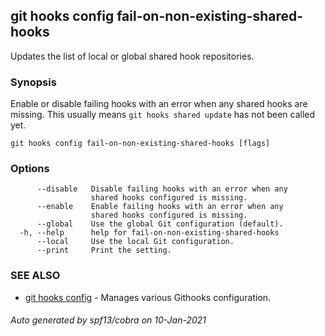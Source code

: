 ## git hooks config fail-on-non-existing-shared-hooks

Updates the list of local or global shared hook repositories.

### Synopsis

Enable or disable failing hooks with an error when any
shared hooks are missing. This usually means `git hooks shared update`
has not been called yet.

```
git hooks config fail-on-non-existing-shared-hooks [flags]
```

### Options

```
      --disable   Disable failing hooks with an error when any
                  shared hooks configured is missing.
      --enable    Enable failing hooks with an error when any
                  shared hooks configured is missing.
      --global    Use the global Git configuration (default).
  -h, --help      help for fail-on-non-existing-shared-hooks
      --local     Use the local Git configuration.
      --print     Print the setting.
```

### SEE ALSO

* [git hooks config](git_hooks_config.md)	 - Manages various Githooks configuration.

###### Auto generated by spf13/cobra on 10-Jan-2021
